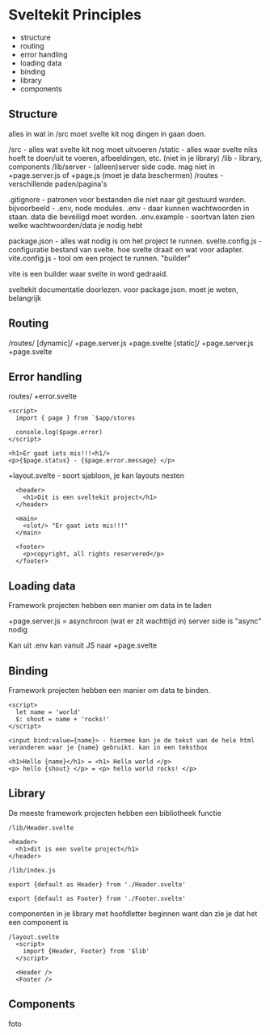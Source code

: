 # Sveltekit Principles

- structure
- routing
- error handling
- loading data
- binding
- library
- components

## Structure

alles in wat in /src moet svelte kit nog dingen in gaan doen.

/src - alles wat svelte kit nog moet uitvoeren
/static - alles waar svelte niks hoeft te doen/uit te voeren, afbeeldingen, etc. (niet in je library)
/lib - library, components
/lib/server - (alleen)server side code. mag niet in +page.server.js of +page.js (moet je data beschermen)
/routes - verschillende paden/pagina's 

.gitignore - patronen voor bestanden die niet naar git gestuurd worden. bijvoorbeeld - .env, node modules.
.env - daar kunnen wachtwoorden in staan. data die beveiligd moet worden.
.env.example - soortvan laten zien welke wachtwoorden/data je nodig hebt 

package.json - alles wat nodig is om het project te runnen.
svelte.config.js - configuratie bestand van svelte. hoe svelte draait en wat voor adapter. 
vite.config.js - tool om een project te runnen. "builder"

vite is een builder waar svelte in word gedraaid.

sveltekit documentatie doorlezen. voor package.json. moet je weten, belangrijk

## Routing

/routes/
  [dynamic]/
      +page.server.js
      +page.svelte
  [static]/
      +page.server.js
      +page.svelte

## Error handling

routes/
  +error.svelte
```
<script>
  import { page } from `$app/stores

  console.log($page.error)
</script>
```

    <h1>Er gaat iets mis!!!<h1/>
    <p>{$page.status} - {$page.error.message} </p>



+layout.svelte - soort sjabloon, je kan layouts nesten
```
  <header>
    <h1>Dit is een sveltekit project</h1>
  </header>
  
  <main>
    <slot/> "Er gaat iets mis!!!"
  </main>
      
  <footer>
    <p>copyright, all rights reservered</p>
  </footer>
  ```

## Loading data

Framework projecten hebben een manier om data in te laden

+page.server.js = asynchroon (wat er zit wachttijd in)
  server side is "async" nodig

Kan uit .env
kan vanuit JS naar +page.svelte

## Binding

Framework projecten hebben een manier om data te binden.

```
<script>
  let name = 'world'
  $: shout = name + 'rocks!'
</script>

<input bind:value={name}> - hiermee kan je de tekst van de hele html veranderen waar je {name} gebruikt. kan in een tekstbox

<h1>Hello {name}</h1> = <h1> Hello world </p>
<p> hello {shout} </p> = <p> hello world rocks! </p>
```


## Library

De meeste framework projecten hebben een bibliotheek functie

```
/lib/Header.svelte

<header>
  <h1>dit is een svelte project</h1>
</header>

/lib/index.js

export {default as Header} from './Header.svelte'

export {default as Footer} from './Footer.svelte'
```

componenten in je library met hoofdletter beginnen want dan zie je dat het een component is
```
/layout.svelte
  <script>
    import {Header, Footer} from '$lib'
  </script>

  <Header />
  <Footer />
```

## Components

foto



